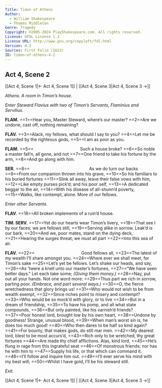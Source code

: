 ```yaml
---
Title: Timon of Athens
Author: 
  - William Shakespeare
  - Thomas Middleton
Genre: Tragedy
Copyright: ©2005-2024 PlayShakespeare.com. All rights reserved.
License: GFDL License 1.3
License URL: http://www.gnu.org/copyleft/fdl.html
Version: 4.3
Sources: First Folio (1623)
ID: timon-of-athens-4-2
---
```


## Act 4, Scene 2
[[Act 4, Scene 1|← Act 4, Scene 1]] | [[Act 4, Scene 3|Act 4, Scene 3 →]]

*Athens. A room in Timon’s house.*

*Enter Steward Flavius with two of Timon’s Servants, Flaminius and Servilius.*

**FLAM.**
==1==Hear you, Master Steward, where’s our master?
==2==Are we undone, cast off, nothing remaining?

**FLAV.**
==3==Alack, my fellows, what should I say to you?
==4==Let me be recorded by the righteous gods,
==5==I am as poor as you.

**FLAM.**
==5==           Such a house broke?
==6==So noble a master fall’n, all gone, and not
==7==One friend to take his fortune by the arm,
==8==And go along with him.

**SER.**
==8==              As we do turn our backs
==9==From our companion thrown into his grave,
==10==So his familiars to his buried fortunes
==11==Slink all away, leave their false vows with him,
==12==Like empty purses pick’d; and his poor self,
==13==A dedicated beggar to the air,
==14==With his disease of all-shunn’d poverty,
==15==Walks, like contempt, alone. More of our fellows.

*Enter other Servants.*

**FLAV.**
==16==All broken implements of a ruin’d house.

**TIM. SERV.**
==17==Yet do our hearts wear Timon’s livery,
==18==That see I by our faces; we are fellows still,
==19==Serving alike in sorrow. Leak’d is our bark,
==20==And we, poor mates, stand on the dying deck,
==21==Hearing the surges threat; we must all part
==22==Into this sea of air.

**FLAV.**
==22==           Good fellows all,
==23==The latest of my wealth I’ll share amongst you.
==24==Where ever we shall meet, for Timon’s sake
==25==Let’s yet be fellows. Let’s shake our heads, and say,
==26==As ’twere a knell unto our master’s fortunes,
==27==“We have seen better days.” Let each take some;
*(Giving them money.)*
==28==Nay, put out all your hands. Not one word more:
==29==Thus part we rich in sorrow, parting poor.
*(Embrace, and part several ways.)*
==30==O, the fierce wretchedness that glory brings us!
==31==Who would not wish to be from wealth exempt,
==32==Since riches point to misery and contempt?
==33==Who would be so mock’d with glory, or to live
==34==But in a dream of friendship,
==35==To have his pomp, and all what state compounds,
==36==But only painted, like his varnish’d friends?
==37==Poor honest lord, brought low by his own heart,
==38==Undone by goodness! Strange, unusual blood,
==39==When man’s worst sin is, he does too much good!
==40==Who then dares to be half so kind again?
==41==For bounty, that makes gods, do still mar men.
==42==My dearest lord, blest to be most accurs’d,
==43==Rich only to be wretched, thy great fortunes
==44==Are made thy chief afflictions. Alas, kind lord,
==45==He’s flung in rage from this ingrateful seat
==46==Of monstrous friends; nor has he with him to
==47==Supply his life, or that which can command it.
==48==I’ll follow and inquire him out.
==49==I’ll ever serve his mind with my best will;
==50==Whilst I have gold, I’ll be his steward still.

*Exit.*

[[Act 4, Scene 1|← Act 4, Scene 1]] | [[Act 4, Scene 3|Act 4, Scene 3 →]]